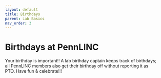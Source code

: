 ```yaml
---
layout: default
title: Birthdays
parent: Lab Basics
nav_order: 3
---
```



# Birthdays at PennLINC

Your birthday is important!! A lab birthday captain keeps track of birthdays; all PennLINC members also get their birthday off without reporting it as PTO.  Have fun & celebrate!!!  
